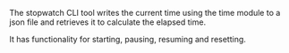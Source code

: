 The stopwatch CLI tool writes the current time using the time module to a json file and retrieves it to calculate the elapsed time.

It has functionality for starting, pausing, resuming and resetting.